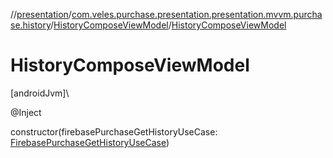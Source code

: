 //[presentation](../../../index.md)/[com.veles.purchase.presentation.presentation.mvvm.purchase.history](../index.md)/[HistoryComposeViewModel](index.md)/[HistoryComposeViewModel](-history-compose-view-model.md)

# HistoryComposeViewModel

[androidJvm]\

@Inject

constructor(firebasePurchaseGetHistoryUseCase: [FirebasePurchaseGetHistoryUseCase](../../../../domain/domain/com.veles.purchase.domain.usecase.purchase/-firebase-purchase-get-history-use-case/index.md))
